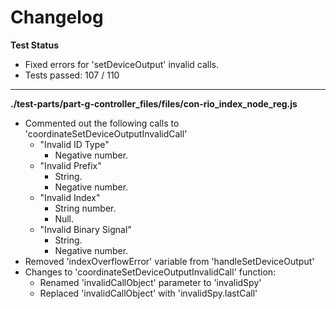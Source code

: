 # Changelog

**Test Status**
* Fixed errors for 'setDeviceOutput' invalid calls.
* Tests passed: 107 / 110

---

**./test-parts/part-g-controller_files/files/con-rio_index_node_reg.js**
* Commented out the following calls to 'coordinateSetDeviceOutputInvalidCall'
	* "Invalid ID Type"
		* Negative number.
	* "Invalid Prefix"
		* String.
		* Negative number.
	* "Invalid Index"
		* String number.
		* Null.
	* "Invalid Binary Signal"
		* String.
		* Negative number.
* Removed 'indexOverflowError' variable from 'handleSetDeviceOutput'
* Changes to 'coordinateSetDeviceOutputInvalidCall' function:
	* Renamed 'invalidCallObject' parameter to 'invalidSpy'
	* Replaced 'invalidCallObject' with 'invalidSpy.lastCall'
